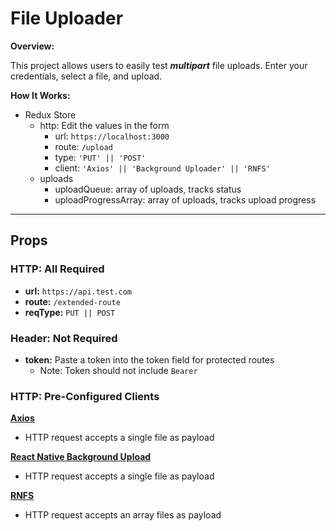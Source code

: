 # File Uploader

**Overview:**

This project allows users to easily test **_multipart_** file uploads. Enter your credentials, select a file, and upload.

**How It Works:**

- Redux Store
  - http: Edit the values in the form
    - url: `https://localhost:3000`
    - route: `/upload`
    - type: `'PUT' || 'POST'`
    - client: `'Axios' || 'Background Uploader' || 'RNFS'`
  - uploads
    - uploadQueue: array of uploads, tracks status
    - uploadProgressArray: array of uploads, tracks upload progress

---

## Props

### HTTP: All Required

- **url:** `https://api.test.com`
- **route:** `/extended-route`
- **reqType:** `PUT || POST`

### Header: Not Required

- **token:** Paste a token into the token field for protected routes
  - Note: Token should not include `Bearer`

### HTTP: Pre-Configured Clients

**[Axios](https://github.com/axios/axios)**

- HTTP request accepts a single file as payload

**[React Native Background Upload](https://github.com/Vydia/react-native-background-upload)**

- HTTP request accepts a single file as payload

**[RNFS](https://github.com/itinance/react-native-fs)**

- HTTP request accepts an array files as payload
